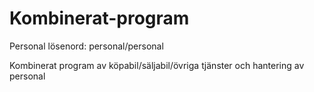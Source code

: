 # Kombinerat-program

Personal lösenord: personal/personal

Kombinerat program av köpabil/säljabil/övriga tjänster och hantering av personal
